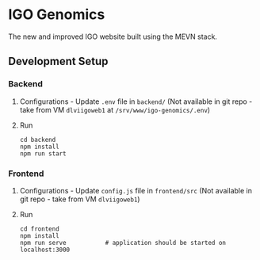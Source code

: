 # IGO Genomics

The new and improved IGO website built using the MEVN stack.

## Development Setup

### Backend

1. Configurations - Update `.env` file in `backend/` (Not available in git repo - take from VM `dlviigoweb1` at `/srv/www/igo-genomics/.env`)

2. Run
    ```
    cd backend
    npm install
    npm run start
    ```

### Frontend

1. Configurations - Update `config.js` file in `frontend/src` (Not available in git repo - take from VM `dlviigoweb1`)

2. Run
    ```
    cd frontend
    npm install
    npm run serve           # application should be started on localhost:3000
    ```
